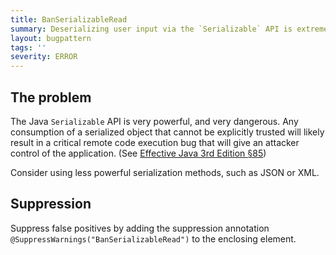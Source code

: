 ```yaml
---
title: BanSerializableRead
summary: Deserializing user input via the `Serializable` API is extremely dangerous
layout: bugpattern
tags: ''
severity: ERROR
---
```


<!--
*** AUTO-GENERATED, DO NOT MODIFY ***
To make changes, edit the @BugPattern annotation or the explanation in docs/bugpattern.
-->


## The problem
The Java `Serializable` API is very powerful, and very dangerous. Any
consumption of a serialized object that cannot be explicitly trusted will likely
result in a critical remote code execution bug that will give an attacker
control of the application. (See
[Effective Java 3rd Edition §85][ej3e-85])

[ej3e-85]: https://www.google.co.uk/books/edition/Effective_Java/ka2VUBqHiWkC

Consider using less powerful serialization methods, such as JSON or XML.

## Suppression
Suppress false positives by adding the suppression annotation `@SuppressWarnings("BanSerializableRead")` to the enclosing element.
